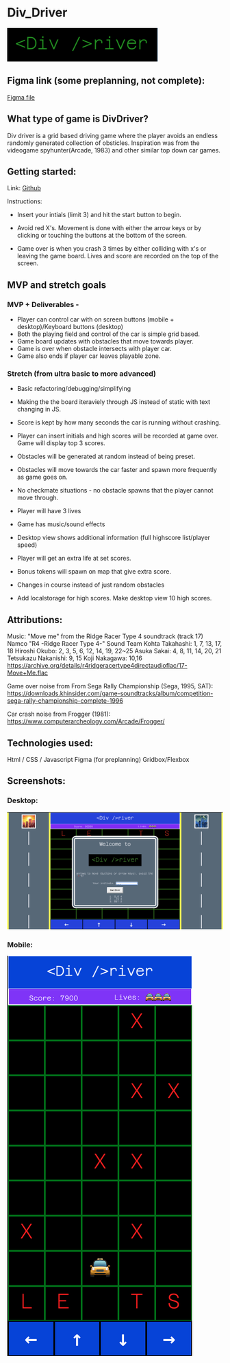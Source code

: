 
# Div_Driver
![logo](image.png)

## Figma link (some preplanning, not complete):
[Figma file](https://embed.figma.com/design/G5T4DzZ2IkkOKNJNIIdpUI/Div-Driver?node-id=0-1&embed-host=share")

## What type of game is DivDriver?
Div driver is a grid based driving game where the player avoids an endless randomly generated collection of obsticles. Inspiration was from the videogame spyhunter(Arcade, 1983) and other similar top down car games.

## Getting started:
Link: [Github](https://gabe-n-g.github.io/Div_Driver/)

Instructions: 

* Insert your intials (limit 3) and hit the start button to begin.

* Avoid red X's. Movement is done with either the arrow keys or by clicking or touching the buttons at the bottom of the screen.

* Game over is when you crash 3 times by either colliding with x's or leaving the game board. Lives and score are recorded on the top of the screen.

## MVP and stretch goals

### MVP + Deliverables -

* Player can control car with on screen buttons (mobile + desktop)/Keyboard buttons (desktop)
* Both the playing field and control of the car is simple grid based.
* Game board updates with obstacles that move towards player.
* Game is over when obstacle intersects with player car.
* Game also ends if player car leaves playable zone.


### Stretch (from ultra basic to more advanced)

* Basic refactoring/debugging/simplifying

* Making the the board iteraviely through JS instead of static with text changing in JS.

* Score is kept by how many seconds the car is running without crashing.
* Player can insert initials and high scores will be recorded at game over. Game will display top 3 scores.
* Obstacles will be generated at random instead of being preset.
* Obstacles will move towards the car faster and spawn more frequently as game goes on.
* No checkmate situations - no obstacle spawns that the player cannot move through.
* Player will have 3 lives

* Game has music/sound effects

* Desktop view shows additional information (full highscore list/player speed)
* Player will get an extra life at set scores.
* Bonus tokens will spawn on map that give extra score.
* Changes in course instead of just random obstacles
* Add localstorage for high scores. Make desktop view 10 high scores.

## Attributions:

Music: "Move me" from the Ridge Racer Type 4 soundtrack (track 17)
Namco "R4 -Ridge Racer Type 4-" Sound Team
    Kohta Takahashi: 1, 7, 13, 17, 18
    Hiroshi Okubo: 2, 3, 5, 6, 12, 14, 19, 22~25
    Asuka Sakai: 4, 8, 11, 14, 20, 21
    Tetsukazu Nakanishi: 9, 15
    Koji Nakagawa: 10,16
https://archive.org/details/r4ridgeracertype4directaudioflac/17-Move+Me.flac

Game over noise from From Sega Rally Championship (Sega, 1995, SAT):
https://downloads.khinsider.com/game-soundtracks/album/competition-sega-rally-championship-complete-1996

Car crash noise from Frogger (1981):
https://www.computerarcheology.com/Arcade/Frogger/

## Technologies used:
Html / CSS / Javascript
Figma (for preplanning)
Gridbox/Flexbox

## Screenshots:

### Desktop:
![desktop view](desktop.png)

### Mobile:
![mobile view](mobile.png)
